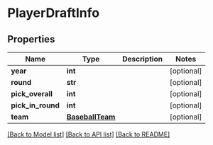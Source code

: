 # PlayerDraftInfo

## Properties
Name | Type | Description | Notes
------------ | ------------- | ------------- | -------------
**year** | **int** |  | [optional] 
**round** | **str** |  | [optional] 
**pick_overall** | **int** |  | [optional] 
**pick_in_round** | **int** |  | [optional] 
**team** | [**BaseballTeam**](BaseballTeam.md) |  | [optional] 

[[Back to Model list]](../README.md#documentation-for-models) [[Back to API list]](../README.md#documentation-for-api-endpoints) [[Back to README]](../README.md)


